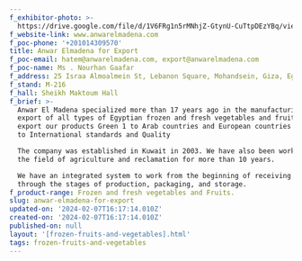 ```yaml
---
f_exhibitor-photo: >-
  https://drive.google.com/file/d/1V6FRg1n5rMNhjZ-GtynU-CuTtpDEzYBq/view?usp=drive_link
f_website-link: www.anwarelmadena.com
f_poc-phone: '+201014309570'
title: Anwar Elmadena for Export
f_poc-email: hatem@anwarelmadena.com, export@anwarelmadena.com
f_poc-name: Ms . Nourhan Gaafar
f_address: 25 Israa Almoalmein St, Lebanon Square, Mohandsein, Giza, Egypt.
f_stand: M-216
f_hall: Sheikh Maktoum Hall
f_brief: >-
  Anwar El Madena specialized more than 17 years ago in the manufacturing and
  export of all types of Egyptian frozen and fresh vegetables and fruits. We
  export our products Green 1 to Arab countries and European countries according
  to International standards and Quality

  The company was established in Kuwait in 2003. We have also been working in
  the field of agriculture and reclamation for more than 10 years.

  We have an integrated system to work from the beginning of receiving the crop,
  through the stages of production, packaging, and storage.
f_product-range: Frozen and fresh vegetables and Fruits.
slug: anwar-elmadena-for-export
updated-on: '2024-02-07T16:17:14.010Z'
created-on: '2024-02-07T16:17:14.010Z'
published-on: null
layout: '[frozen-fruits-and-vegetables].html'
tags: frozen-fruits-and-vegetables
---
```



